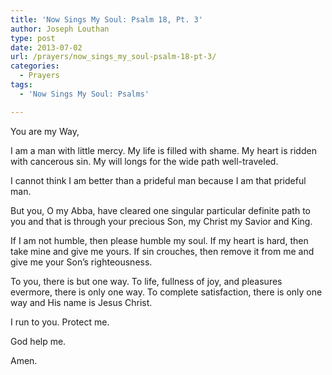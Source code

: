```yaml
---
title: 'Now Sings My Soul: Psalm 18, Pt. 3'
author: Joseph Louthan
type: post
date: 2013-07-02
url: /prayers/now_sings_my_soul-psalm-18-pt-3/
categories:
  - Prayers
tags:
  - 'Now Sings My Soul: Psalms'

---
```

You are my Way,

I am a man with little mercy. My life is filled with shame. My heart is ridden with cancerous sin. My will longs for the wide path well-traveled.

I cannot think I am better than a prideful man because I am that prideful man.

But you, O my Abba, have cleared one singular particular definite path to you and that is through your precious Son, my Christ my Savior and King.

If I am not humble, then please humble my soul. If my heart is hard, then take mine and give me yours. If sin crouches, then remove it from me and give me your Son’s righteousness.

To you, there is but one way. To life, fullness of joy, and pleasures evermore, there is only one way. To complete satisfaction, there is only one way and His name is Jesus Christ.

I run to you. Protect me.

God help me.

Amen.
